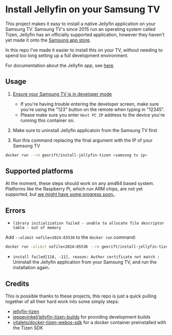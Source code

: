 # Install Jellyfin on your Samsung TV

This project makes it easy to install a native Jellyfin application on your
Samsung TV. Samsung TV's since 2015 run an operating system called Tizen,
Jellyfin has an officially supported application, however they haven't yet made
it onto the [Samsung app store](https://github.com/jellyfin/jellyfin-tizen/issues/94).

In this repo I've made it easier to install this on your TV, without needing to
spend too long setting up a full development environment.

For documentation about the Jellyfin app, see [here](https://github.com/jellyfin/jellyfin-tizen).

## Usage

1. [Ensure your Samsung TV is in developer mode](https://developer.samsung.com/smarttv/develop/getting-started/using-sdk/tv-device.html#Connecting-the-TV-and-SDK)

   - If you're having trouble entering the developer screen, make sure you're using the "123" button on the remote when typing in "12345".
   - Please make sure you enter `Host PC IP` address to the device you're running this container on.

2. Make sure to uninstall Jellyfin applicatoin from the Samsung TV first
3. Run this command replacing the final argument with the IP of your Samsung TV

```bash
docker run --rm georift/install-jellyfin-tizen <samsung tv ip>
```

## Supported platforms

At the moment, these steps should work on any amd64 based system. Platforms
like the Raspberry Pi, which run ARM chips, are not yet supported, but
[we might have some progress soon.](https://github.com/Georift/install-jellyfin-tizen/issues/10).

## Errors

- `library initialization failed - unable to allocate file descriptor table - out of memory`

Add `--ulimit nofile=1024:65536` to the `docker run` command:

```bash
docker run -ulimit nofile=1024:65536 --rm georift/install-jellyfin-tizen <samsung tv ip>
```

- `install failed[118, -11], reason: Author certificate not match :`
  Uninstall the Jellyfin application from your Samsung TV, and run the installation again.

## Credits

This is possible thanks to these projects, this repo is just a quick pulling together
of all their hard work into some simply steps:

- [jellyfin-tizen](https://github.com/jellyfin/jellyfin-tizen)
- [jeppevinkel/jellyfin-tizen-builds](https://github.com/jeppevinkel/jellyfin-tizen-builds) for providing development builds
- [vitalets/docker-tizen-webos-sdk](https://github.com/vitalets/docker-tizen-webos-sdk) for a docker container preinstalled with the Tizen SDK
